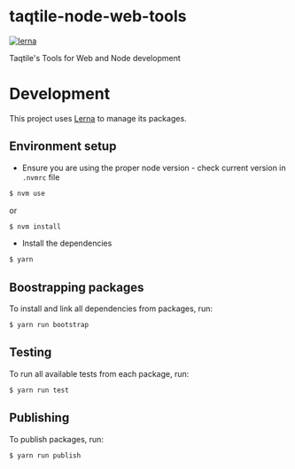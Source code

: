 # taqtile-node-web-tools
[![lerna](https://img.shields.io/badge/maintained%20with-lerna-cc00ff.svg)](https://lernajs.io/)

Taqtile's Tools for Web and Node development

# Development

This project uses [Lerna](https://lernajs.io/) to manage its packages.

## Environment setup

- Ensure you are using the proper node version - check current version in `.nvmrc` file

```bash
$ nvm use
```

or 

```bash
$ nvm install
```

- Install the dependencies

```bash
$ yarn
```

## Boostrapping packages

To install and link all dependencies from packages, run:

```bash
$ yarn run bootstrap
```

## Testing

To run all available tests from each package, run:

```bash
$ yarn run test
```

## Publishing

To publish packages, run:

```bash
$ yarn run publish
```
